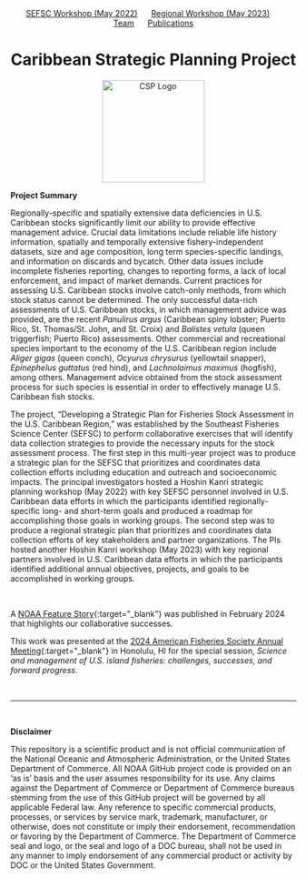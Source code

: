 <!-- navigation.html -->
<div style="text-align: center; margin-bottom: 1rem;">
  <a href="SEFSC.html" style="margin-right: 20px;">SEFSC Workshop (May 2022)</a>
  <a href="Regional.html" style="margin-right: 20px;">Regional Workshop (May 2023)</a>
  <a href="Team.html" style="margin-right: 20px;">Team</a>
  <a href="Publications.html">Publications</a>
</div>

<h1 align="center">
Caribbean Strategic Planning Project
</h1>

<p align="center">
<img src="https://github.com/user-attachments/assets/2b9b2450-b418-43c2-88b3-161b7b8949d8" alt="CSP Logo" width="180" height="180">
</p>

**Project Summary**

Regionally-specific and spatially extensive data deficiencies in U.S. Caribbean stocks significantly limit our ability to provide effective management advice. Crucial data limitations include reliable life history information, spatially and temporally extensive fishery-independent datasets, size and age composition, long term species-specific landings, and information on discards and bycatch. Other data issues include incomplete fisheries reporting, changes to reporting forms, a lack of local enforcement, and impact of market demands. Current practices for assessing U.S. Caribbean stocks involve catch-only methods, from which stock status cannot be determined. The only successful data-rich assessments of U.S. Caribbean stocks, in which management advice was provided, are the recent _Panulirus argus_ (Caribbean spiny lobster; Puerto Rico, St. Thomas/St. John, and St. Croix) and _Balistes vetula_ (queen triggerfish; Puerto Rico) assessments. Other commercial and recreational species important to the economy of the U.S. Caribbean region include _Aliger gigas_ (queen conch), _Ocyurus chrysurus_ (yellowtail snapper), _Epinephelus guttatus_ (red hind), and _Lachnolaimus maximus_ (hogfish), among others. Management advice obtained from the stock assessment process for such species is essential in order to effectively manage U.S. Caribbean fish stocks.

The project, “Developing a Strategic Plan for Fisheries Stock Assessment in the U.S. Caribbean Region,” was established by the Southeast Fisheries Science Center (SEFSC) to perform collaborative exercises that will identify data collection strategies to provide the necessary inputs for the stock assessment process. The first step in this multi-year project was to produce a strategic plan for the SEFSC that prioritizes and coordinates data collection efforts including education and outreach and socioeconomic impacts. The principal investigators hosted a Hoshin Kanri strategic planning workshop (May 2022) with key SEFSC personnel involved in U.S. Caribbean data efforts in which the participants identified regionally-specific long- and short-term goals and produced a roadmap for accomplishing those goals in working groups. The second step was to produce a regional strategic plan that prioritizes and coordinates data collection efforts of key stakeholders and partner organizations. The PIs hosted another Hoshin Kanri workshop (May 2023) with key regional partners involved in U.S. Caribbean data efforts in which the participants identified additional annual objectives, projects, and goals to be accomplished in working groups.

<br>

A [NOAA Feature Story](https://www.fisheries.noaa.gov/feature-story/improving-fisheries-and-ecosystem-data-collection-caribbean-through-partnership){:target="_blank"} was published in February 2024 that highlights our collaborative successes.

This work was presented at the [2024 American Fisheries Society Annual Meeting](https://www.xcdsystem.com/afs/program/y7rKVr9/index.cfm?pgid=1485&sid=38897&abid=123811){:target="_blank"} in Honolulu, HI for the special session, *Science and management of U.S. island fisheries: challenges, successes, and forward progress*.

<br>

* * *

<br>

**Disclaimer**

This repository is a scientific product and is not official communication of the National Oceanic and Atmospheric Administration, or the United States Department of Commerce. All NOAA GitHub project code is provided on an ‘as is’ basis and the user assumes responsibility for its use. Any claims against the Department of Commerce or Department of Commerce bureaus stemming from the use of this GitHub project will be governed by all applicable Federal law. Any reference to specific commercial products, processes, or services by service mark, trademark, manufacturer, or otherwise, does not constitute or imply their endorsement, recommendation or favoring by the Department of Commerce. The Department of Commerce seal and logo, or the seal and logo of a DOC bureau, shall not be used in any manner to imply endorsement of any commercial product or activity by DOC or the United States Government.
